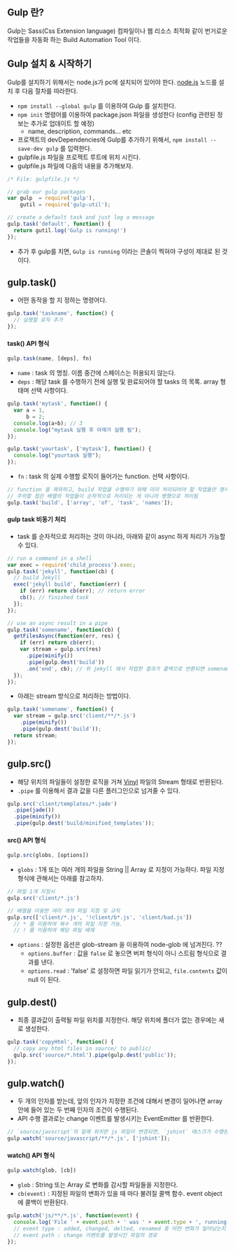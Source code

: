 ## Gulp 란?
Gulp는 Sass(Css Extension language) 컴파일이나 웹 리소스 최적화 같이 번거로운 작업들을 자동화 하는 Build Automation Tool 이다.

## Gulp 설치 & 시작하기
Gulp를 설치하기 위해서는 node.js가 pc에 설치되어 있어야 한다. [node.js](https://nodejs.org/en/)
노드를 설치 후 다음 절차를 따라한다.

- `npm install --global gulp` 를 이용하여 Gulp 를 설치한다.
- `npm init` 명령어를 이용하여 package.json 파일을 생성한다 (config 관련된 정보는 추가로 업데이트 할 예정)
    + name, description, commands... etc
- 프로젝트의 devDependencies에 Gulp를 추가하기 위해서, `npm install --save-dev gulp` 를 입력한다.
- gulpfile.js 파일을 프로젝트 루트에 위치 시킨다.
- gulpfile.js 파일에 다음의 내용을 추가해보자.

``` javascript
/* File: gulpfile.js */

// grab our gulp packages
var gulp  = require('gulp'),
    gutil = require('gulp-util');

// create a default task and just log a message
gulp.task('default', function() {
  return gutil.log('Gulp is running!')
});
```

- 추가 후 gulp를 치면, `Gulp is running` 이라는 콘솔이 찍혀야 구성이 제대로 된 것 이다.

## gulp.task()
- 어떤 동작을 할 지 정하는 명령어다.

``` javascript
gulp.task('taskname', function() {
  // 실행할 로직 추가
});
```

#### task() API 형식

``` javascript
gulp.task(name, [deps], fn)
```

- `name` : task 의 명칭. 이름 중간에 스페이스는 허용되지 않는다.
- `deps` : 해당 task 를 수행하기 전에 실행 및 완료되어야 할 tasks 의 목록. array 형태며 선택 사항이다.

``` javascript
gulp.task('mytask', function() {
  var a = 1,
      b = 2;
  console.log(a+b); // 3
  console.log("mytask 실행 후 아래가 실행 됨");
});

gulp.task('yourtask', ['mytask'], function() {
  console.log("yourtask 실행");
});
```

- `fn` : task 의 실제 수행할 로직이 들어가는 function. 선택 사항이다.

``` javascript
// function 을 제외하고, build 작업을 수행하기 위해 미리 처리되어야 할 작업들만 명시
// 주의할 점은 배열의 작업들이 순차적으로 처리되는 게 아니라 병행으로 처리됨
gulp.task('build', ['array', 'of', 'task', 'names']);
```

#### gulp task 비동기 처리
- task 를 순차적으로 처리하는 것이 아니라, 아래와 같이 async 하게 처리가 가능할 수 있다.

``` javascript
// run a command in a shell
var exec = require('child_process').exec;
gulp.task('jekyll', function(cb) {
  // build Jekyll
  exec('jekyll build', function(err) {
    if (err) return cb(err); // return error
    cb(); // finished task
  });
});

// use an async result in a pipe
gulp.task('somename', function(cb) {
  getFilesAsync(function(err, res) {
    if (err) return cb(err);
    var stream = gulp.src(res)
      .pipe(minify())
      .pipe(gulp.dest('build'))
      .on('end', cb); // 위 jekyll 에서 작업한 결과가 콜백으로 반환되면 somename 이 수행된다.
  });
});
```

- 아래는 stream 방식으로 처리하는 방법이다.

``` javascript
gulp.task('somename', function() {
  var stream = gulp.src('client/**/*.js')
    .pipe(minify())
    .pipe(gulp.dest('build'));
  return stream;
});
```

## gulp.src()
- 해당 위치의 파일들이 설정한 로직을 거쳐 [Vinyl](https://github.com/gulpjs/vinyl-fs) 파일의 Stream 형태로 반환된다.
- `.pipe` 를 이용해서 결과 값을 다른 플러그인으로 넘겨줄 수 있다.

```javascript
gulp.src('client/templates/*.jade')
  .pipe(jade())
  .pipe(minify())
  .pipe(gulp.dest('build/minified_templates'));
```

#### src() API 형식

```javascript
gulp.src(globs, [options])
```

- `globs` : 1개 또는 여러 개의 파일을 String || Array 로 지정이 가능하다. 파일 지정 형식에 관해서는 아래를 참고하자.

```javascript
// 파일 1개 지정시
gulp.src('client/*.js')

// 배열을 이용한 여러 개의 파일 지정 및 규칙
gulp.src(['client/*.js', '!client/b*.js', 'client/bad.js'])
  // * 를 이용하여 복수 개의 파일 지정 가능.
  // ! 를 이용하여 해당 파일 배제
```

- `options` : 설정한 옵션은 glob-stream 을 이용하여 node-glob 에 넘겨진다. ??
  - `options.buffer` : 값을 `false` 로 놓으면 버퍼 형식이 아니 스트림 형식으로 결과를 낸다.
  - `options.read` : 'false' 로 설정하면 파일 읽기가 안되고, `file.contents` 값이 null 이 된다.

## gulp.dest()
- 최종 결과값이 출력될 파일 위치를 지정한다. 해당 위치에 폴더가 없는 경우에는 새로 생성한다.

``` javascript
gulp.task('copyHtml', function() {
  // copy any html files in source/ to public/
  gulp.src('source/*.html').pipe(gulp.dest('public'));
});
```

## gulp.watch()
- 두 개의 인자를 받는데, 앞의 인자가 지정한 조건에 대해서 변경이 일어나면 array 안에 들어 있는 두 번째 인자의 조건이 수행된다.
- API 수행 결과로는 change 이벤트를 발생시키는 EventEmitter 를 반환한다.

```javascript
// `source/javscript`의 밑에 위치한 js 파일이 변경되면, `jshint` 태스크가 수행된다.
gulp.watch('source/javascript/**/*.js', ['jshint']);
```

#### watch() API 형식

```javascript
gulp.watch(glob, [cb])
```

  - `glob` : String 또는 Array 로 변화를 감시할 파일들을 지정한다.
  - `cb(event)` : 지정된 파일의 변화가 있을 때 마다 불려질 콜백 함수. event object 에 콜백이 반환된다.

```javascript
gulp.watch('js/**/*.js', function(event) {
  console.log('File ' + event.path + ' was ' + event.type + ', running tasks...');
  // event type : added, changed, delted, renamed 중 어떤 변화가 일어났는지
  // event path : change 이벤트를 발생시킨 파일의 경로
});
```
